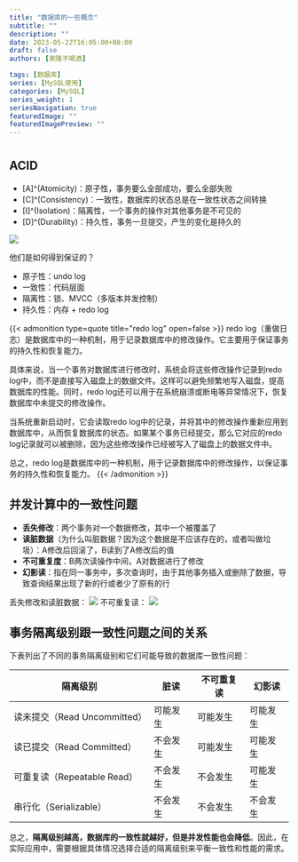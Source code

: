 ```yaml
---
title: "数据库的一些概念"
subtitle: ""
description: ""
date: 2023-05-22T16:05:00+08:00
draft: false
authors: [索隆不喝酒]

tags: [数据库]
series: [MySQL使用]
categories: [MySQL]
series_weight: 1
seriesNavigation: true
featuredImage: ""
featuredImagePreview: ""
---
```

<!--more-->
#

## ACID

- [A]^(Atomicity)：原子性，事务要么全部成功，要么全部失败
- [C]^(Consistency)：一致性，数据库的状态总是在一致性状态之间转换
- [I]^(Isolation)：隔离性，一个事务的操作对其他事务是不可见的
- [D]^(Durability)：持久性，事务一旦提交，产生的变化是持久的

![](images/posts/Pasted%20image%2020230522165107.png)

他们是如何得到保证的？
- 原子性：undo log
- 一致性：代码层面
- 隔离性：锁、MVCC（多版本并发控制）
- 持久性：内存 + redo log

{{< admonition type=quote title="redo log" open=false >}}
redo log（重做日志）是数据库中的一种机制，用于记录数据库中的修改操作。它主要用于保证事务的持久性和恢复能力。

具体来说，当一个事务对数据库进行修改时，系统会将这些修改操作记录到redo log中，而不是直接写入磁盘上的数据文件。这样可以避免频繁地写入磁盘，提高数据库的性能。同时，redo log还可以用于在系统崩溃或断电等异常情况下，恢复数据库中未提交的修改操作。

当系统重新启动时，它会读取redo log中的记录，并将其中的修改操作重新应用到数据库中，从而恢复数据库的状态。如果某个事务已经提交，那么它对应的redo log记录就可以被删除，因为这些修改操作已经被写入了磁盘上的数据文件中。

总之，redo log是数据库中的一种机制，用于记录数据库中的修改操作，以保证事务的持久性和恢复能力。
{{< /admonition >}}


## 并发计算中的一致性问题

- **丢失修改**：两个事务对一个数据修改，其中一个被覆盖了
- **读脏数据**（为什么叫脏数据？因为这个数据是不应该存在的，或者叫做垃圾）：A修改后回滚了，B读到了A修改后的值
- **不可重复度**：B两次读操作中间，A对数据进行了修改
- **幻影读**：指在同一事务中，多次查询时，由于其他事务插入或删除了数据，导致查询结果出现了新的行或者少了原有的行


丢失修改和读脏数据：
![](images/posts/Pasted%20image%2020230522170900.png)
不可重复读：
![](images/posts/Pasted%20image%2020230522172132.png)

## 事务隔离级别跟一致性问题之间的关系

下表列出了不同的事务隔离级别和它们可能导致的数据库一致性问题：

| 隔离级别 | 脏读 | 不可重复读 | 幻影读 |
| --- | --- | --- | --- |
| 读未提交（Read Uncommitted） | 可能发生 | 可能发生 | 可能发生 |
| 读已提交（Read Committed） | 不会发生 | 可能发生 | 可能发生 |
| 可重复读（Repeatable Read） | 不会发生 | 不会发生 | 可能发生 |
| 串行化（Serializable） | 不会发生 | 不会发生 | 不会发生 |

总之，**隔离级别越高，数据库的一致性就越好，但是并发性能也会降低**。因此，在实际应用中，需要根据具体情况选择合适的隔离级别来平衡一致性和性能的需求。